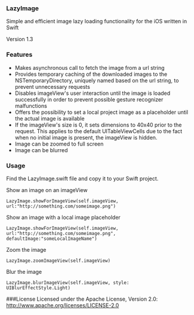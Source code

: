 ### LazyImage
Simple and efficient image lazy loading functionality for the iOS written in Swift

Version 1.3

### Features
* Makes asynchronous call to fetch the image from a url string
* Provides temporary caching of the downloaded images to the NSTemporaryDirectory, uniquely named based on the url string, to prevent unnecessary requests
* Disables imageView's user interaction until the image is loaded successfully in order to prevent possible gesture recognizer malfunctions
* Offers the possibility to set a local project image as a placeholder until the actual image is available
* If the imageView's size is 0, it sets dimensions to 40x40 prior to the request. This applies to the default UITableViewCells due to the fact when no initial image is present, the imageView is hidden.
* Image can be zoomed to full screen
* Image can be blurred


### Usage
Find the LazyImage.swift file and copy it to your Swift project.

Show an image on an imageView
```
LazyImage.showForImageView(self.imageView, url:"http://something.com/someimage.png")
```

Show an image with a local image placeholder
```
LazyImage.showForImageView(self.imageView, url:"http://something.com/someimage.png", defaultImage:"someLocalImageName")
```

Zoom the image
```
LazyImage.zoomImageView(self.imageView)
```

Blur the image
```
LazyImage.blurImageView(self.imageView, style: UIBlurEffectStyle.Light)
```
###License
Licensed under the Apache License, Version 2.0: http://www.apache.org/licenses/LICENSE-2.0
